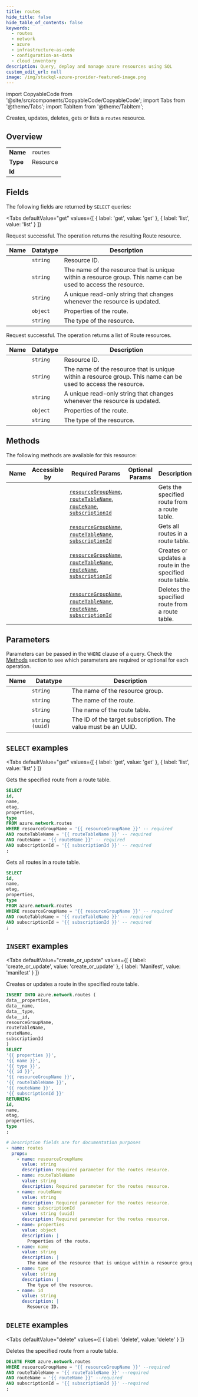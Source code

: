 ```yaml
--- 
title: routes
hide_title: false
hide_table_of_contents: false
keywords:
  - routes
  - network
  - azure
  - infrastructure-as-code
  - configuration-as-data
  - cloud inventory
description: Query, deploy and manage azure resources using SQL
custom_edit_url: null
image: /img/stackql-azure-provider-featured-image.png
---
```


import CopyableCode from '@site/src/components/CopyableCode/CopyableCode';
import Tabs from '@theme/Tabs';
import TabItem from '@theme/TabItem';

Creates, updates, deletes, gets or lists a <code>routes</code> resource.

## Overview
<table><tbody>
<tr><td><b>Name</b></td><td><code>routes</code></td></tr>
<tr><td><b>Type</b></td><td>Resource</td></tr>
<tr><td><b>Id</b></td><td><CopyableCode code="azure.network.routes" /></td></tr>
</tbody></table>

## Fields

The following fields are returned by `SELECT` queries:

<Tabs
    defaultValue="get"
    values={[
        { label: 'get', value: 'get' },
        { label: 'list', value: 'list' }
    ]}
>
<TabItem value="get">

Request successful. The operation returns the resulting Route resource.

<table>
<thead>
    <tr>
    <th>Name</th>
    <th>Datatype</th>
    <th>Description</th>
    </tr>
</thead>
<tbody>
<tr>
    <td><CopyableCode code="id" /></td>
    <td><code>string</code></td>
    <td>Resource ID.</td>
</tr>
<tr>
    <td><CopyableCode code="name" /></td>
    <td><code>string</code></td>
    <td>The name of the resource that is unique within a resource group. This name can be used to access the resource.</td>
</tr>
<tr>
    <td><CopyableCode code="etag" /></td>
    <td><code>string</code></td>
    <td>A unique read-only string that changes whenever the resource is updated.</td>
</tr>
<tr>
    <td><CopyableCode code="properties" /></td>
    <td><code>object</code></td>
    <td>Properties of the route.</td>
</tr>
<tr>
    <td><CopyableCode code="type" /></td>
    <td><code>string</code></td>
    <td>The type of the resource.</td>
</tr>
</tbody>
</table>
</TabItem>
<TabItem value="list">

Request successful. The operation returns a list of Route resources.

<table>
<thead>
    <tr>
    <th>Name</th>
    <th>Datatype</th>
    <th>Description</th>
    </tr>
</thead>
<tbody>
<tr>
    <td><CopyableCode code="id" /></td>
    <td><code>string</code></td>
    <td>Resource ID.</td>
</tr>
<tr>
    <td><CopyableCode code="name" /></td>
    <td><code>string</code></td>
    <td>The name of the resource that is unique within a resource group. This name can be used to access the resource.</td>
</tr>
<tr>
    <td><CopyableCode code="etag" /></td>
    <td><code>string</code></td>
    <td>A unique read-only string that changes whenever the resource is updated.</td>
</tr>
<tr>
    <td><CopyableCode code="properties" /></td>
    <td><code>object</code></td>
    <td>Properties of the route.</td>
</tr>
<tr>
    <td><CopyableCode code="type" /></td>
    <td><code>string</code></td>
    <td>The type of the resource.</td>
</tr>
</tbody>
</table>
</TabItem>
</Tabs>

## Methods

The following methods are available for this resource:

<table>
<thead>
    <tr>
    <th>Name</th>
    <th>Accessible by</th>
    <th>Required Params</th>
    <th>Optional Params</th>
    <th>Description</th>
    </tr>
</thead>
<tbody>
<tr>
    <td><a href="#get"><CopyableCode code="get" /></a></td>
    <td><CopyableCode code="select" /></td>
    <td><a href="#parameter-resourceGroupName"><code>resourceGroupName</code></a>, <a href="#parameter-routeTableName"><code>routeTableName</code></a>, <a href="#parameter-routeName"><code>routeName</code></a>, <a href="#parameter-subscriptionId"><code>subscriptionId</code></a></td>
    <td></td>
    <td>Gets the specified route from a route table.</td>
</tr>
<tr>
    <td><a href="#list"><CopyableCode code="list" /></a></td>
    <td><CopyableCode code="select" /></td>
    <td><a href="#parameter-resourceGroupName"><code>resourceGroupName</code></a>, <a href="#parameter-routeTableName"><code>routeTableName</code></a>, <a href="#parameter-subscriptionId"><code>subscriptionId</code></a></td>
    <td></td>
    <td>Gets all routes in a route table.</td>
</tr>
<tr>
    <td><a href="#create_or_update"><CopyableCode code="create_or_update" /></a></td>
    <td><CopyableCode code="insert" /></td>
    <td><a href="#parameter-resourceGroupName"><code>resourceGroupName</code></a>, <a href="#parameter-routeTableName"><code>routeTableName</code></a>, <a href="#parameter-routeName"><code>routeName</code></a>, <a href="#parameter-subscriptionId"><code>subscriptionId</code></a></td>
    <td></td>
    <td>Creates or updates a route in the specified route table.</td>
</tr>
<tr>
    <td><a href="#delete"><CopyableCode code="delete" /></a></td>
    <td><CopyableCode code="delete" /></td>
    <td><a href="#parameter-resourceGroupName"><code>resourceGroupName</code></a>, <a href="#parameter-routeTableName"><code>routeTableName</code></a>, <a href="#parameter-routeName"><code>routeName</code></a>, <a href="#parameter-subscriptionId"><code>subscriptionId</code></a></td>
    <td></td>
    <td>Deletes the specified route from a route table.</td>
</tr>
</tbody>
</table>

## Parameters

Parameters can be passed in the `WHERE` clause of a query. Check the [Methods](#methods) section to see which parameters are required or optional for each operation.

<table>
<thead>
    <tr>
    <th>Name</th>
    <th>Datatype</th>
    <th>Description</th>
    </tr>
</thead>
<tbody>
<tr id="parameter-resourceGroupName">
    <td><CopyableCode code="resourceGroupName" /></td>
    <td><code>string</code></td>
    <td>The name of the resource group.</td>
</tr>
<tr id="parameter-routeName">
    <td><CopyableCode code="routeName" /></td>
    <td><code>string</code></td>
    <td>The name of the route.</td>
</tr>
<tr id="parameter-routeTableName">
    <td><CopyableCode code="routeTableName" /></td>
    <td><code>string</code></td>
    <td>The name of the route table.</td>
</tr>
<tr id="parameter-subscriptionId">
    <td><CopyableCode code="subscriptionId" /></td>
    <td><code>string (uuid)</code></td>
    <td>The ID of the target subscription. The value must be an UUID.</td>
</tr>
</tbody>
</table>

## `SELECT` examples

<Tabs
    defaultValue="get"
    values={[
        { label: 'get', value: 'get' },
        { label: 'list', value: 'list' }
    ]}
>
<TabItem value="get">

Gets the specified route from a route table.

```sql
SELECT
id,
name,
etag,
properties,
type
FROM azure.network.routes
WHERE resourceGroupName = '{{ resourceGroupName }}' -- required
AND routeTableName = '{{ routeTableName }}' -- required
AND routeName = '{{ routeName }}' -- required
AND subscriptionId = '{{ subscriptionId }}' -- required
;
```
</TabItem>
<TabItem value="list">

Gets all routes in a route table.

```sql
SELECT
id,
name,
etag,
properties,
type
FROM azure.network.routes
WHERE resourceGroupName = '{{ resourceGroupName }}' -- required
AND routeTableName = '{{ routeTableName }}' -- required
AND subscriptionId = '{{ subscriptionId }}' -- required
;
```
</TabItem>
</Tabs>


## `INSERT` examples

<Tabs
    defaultValue="create_or_update"
    values={[
        { label: 'create_or_update', value: 'create_or_update' },
        { label: 'Manifest', value: 'manifest' }
    ]}
>
<TabItem value="create_or_update">

Creates or updates a route in the specified route table.

```sql
INSERT INTO azure.network.routes (
data__properties,
data__name,
data__type,
data__id,
resourceGroupName,
routeTableName,
routeName,
subscriptionId
)
SELECT 
'{{ properties }}',
'{{ name }}',
'{{ type }}',
'{{ id }}',
'{{ resourceGroupName }}',
'{{ routeTableName }}',
'{{ routeName }}',
'{{ subscriptionId }}'
RETURNING
id,
name,
etag,
properties,
type
;
```
</TabItem>
<TabItem value="manifest">

```yaml
# Description fields are for documentation purposes
- name: routes
  props:
    - name: resourceGroupName
      value: string
      description: Required parameter for the routes resource.
    - name: routeTableName
      value: string
      description: Required parameter for the routes resource.
    - name: routeName
      value: string
      description: Required parameter for the routes resource.
    - name: subscriptionId
      value: string (uuid)
      description: Required parameter for the routes resource.
    - name: properties
      value: object
      description: |
        Properties of the route.
    - name: name
      value: string
      description: |
        The name of the resource that is unique within a resource group. This name can be used to access the resource.
    - name: type
      value: string
      description: |
        The type of the resource.
    - name: id
      value: string
      description: |
        Resource ID.
```
</TabItem>
</Tabs>


## `DELETE` examples

<Tabs
    defaultValue="delete"
    values={[
        { label: 'delete', value: 'delete' }
    ]}
>
<TabItem value="delete">

Deletes the specified route from a route table.

```sql
DELETE FROM azure.network.routes
WHERE resourceGroupName = '{{ resourceGroupName }}' --required
AND routeTableName = '{{ routeTableName }}' --required
AND routeName = '{{ routeName }}' --required
AND subscriptionId = '{{ subscriptionId }}' --required
;
```
</TabItem>
</Tabs>
